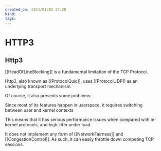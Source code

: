 ```yaml
---
created_on: 2023/01/02 17:28
kind:
tags:
---
```


# HTTP3

## Http3

[[HeadOfLineBlocking]] is a fundamental limitation of the TCP Protocol.

Http3, also known as [[ProtocolQuic]], uses [[ProtocolUDP]] as an underlying transport mechanism.

Of course, it also presents some problems:

Since most of its features happen in userspace, it requires switching between user and kernel contexts

This means that it has serious performance issues when compared with in-kernel protocols, and high jitter under load.

It does not implement any form of [[NetworkFairness]] and [[CongestionControl]]. As such, it can easily throttle down competing TCP sessions.

